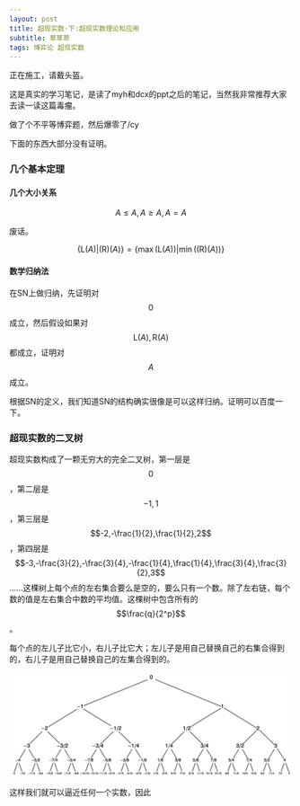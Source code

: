 ```yaml
---
layout: post
title: 超现实数·下:超现实数理论和应用
subtitle: 草草草
tags: 博弈论 超现实数
---
```


正在施工，请戴头盔。

这是真实的学习笔记，是读了myh和dcx的ppt之后的笔记，当然我非常推荐大家去读一读这篇毒瘤。

做了个不平等博弈题，然后爆零了/cy

下面的东西大部分没有证明。

### 几个基本定理

#### 几个大小关系

$$
A\leq A,A\geq A,A=A
$$

废话。

$$
\{\mathrm{L}(A)\vert\mathrm{(R)}(A)\}=\left\{\max(\mathrm{L}(A)) \big\vert \min(\mathrm{(R)}(A))\right\}
$$



#### 数学归纳法

在SN上做归纳，先证明对$$0$$成立，然后假设如果对$$\mathrm{L}(A),\mathrm{R}(A)$$都成立，证明对$$A$$成立。

根据SN的定义，我们知道SN的结构确实很像是可以这样归纳。证明可以百度一下。

### 超现实数的二叉树

超现实数构成了一颗无穷大的完全二叉树，第一层是$$0$$，第二层是$$-1,1$$，第三层是$$-2,-\frac{1}{2},\frac{1}{2},2$$，第四层是$$-3,-\frac{3}{2},-\frac{3}{4},-\frac{1}{4},\frac{1}{4},\frac{3}{4},\frac{3}{2},3$$......这棵树上每个点的左右集合要么是空的，要么只有一个数。除了左右链，每个数的值是左右集合中数的平均值。这棵树中包含所有的$$\frac{q}{2^p}$$。

每个点的左儿子比它小，右儿子比它大；左儿子是用自己替换自己的右集合得到的，右儿子是用自己替换自己的左集合得到的。

![pic1](/img/2021-03-13-surreal-numbers/pic1.png)

这样我们就可以逼近任何一个实数，因此